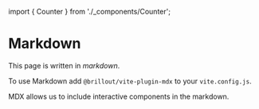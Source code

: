 import { Counter } from './_components/Counter';

# Markdown

This page is written in _markdown_.

To use Markdown add `@brillout/vite-plugin-mdx` to your `vite.config.js`.

MDX allows us to include interactive components in the markdown. <Counter/>
